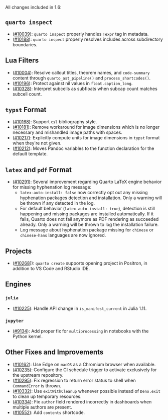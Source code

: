All changes included in 1.6:

## `quarto inspect`

- ([#10039](https://github.com/quarto-dev/quarto-cli/issues/10039)): `quarto inspect` properly handles `!expr` tag in metadata.
- ([#10188](https://github.com/quarto-dev/quarto-cli/issues/10188)): `quarto inspect` properly resolves includes across subdirectory boundaries.

## Lua Filters

- ([#10004](https://github.com/quarto-dev/quarto-cli/issues/10004)): Resolve callout titles, theorem names, and `code-summary` content through `quarto_ast_pipeline()` and `process_shortcodes()`.
- ([#10196](https://github.com/quarto-dev/quarto-cli/issues/10196)): Protect against nil values in `float.caption_long`.
- ([#10328](https://github.com/quarto-dev/quarto-cli/issues/10328)): Interpret subcells as subfloats when subcap
  count matches subcell count.

## `typst` Format

- ([#10168](https://github.com/quarto-dev/quarto-cli/issues/10168)): Support `csl` bibliography style.
- ([#10181](https://github.com/quarto-dev/quarto-cli/issues/10181)): Remove workaround for image dimensions which is no longer necessary and mishandled image paths with spaces.
- ([#10217](https://github.com/quarto-dev/quarto-cli/issues/10217)): Explicitly compute units for image dimensions in `typst` format when they're not given.
- ([#10212](https://github.com/quarto-dev/quarto-cli/issues/10212)): Moves Pandoc variables to the function declaration for the default template.

## `latex` and `pdf` Format

- ([#10291](https://github.com/quarto-dev/quarto-cli/issues/10291)): Several improvement regarding Quarto LaTeX engine behavior for missing hyphenation log message:
  - `latex-auto-install: false` now correctly opt out any missing hyphenation packages detection and installation. Only a warning will be thrown if any detected in the log.
  - For default behavior (`latex-auto-install: true`), detection is still happening and missing packages are installed automatically. If it fails, Quarto does not fail anymore as PDF rendering as succeeded already. Only a warning will be thrown to log the installation failure.
  - Log message about hyphenation package missing for `chinese` or `chinese-hans` languages are now ignored.

## Projects

- ([#10268](https://github.com/quarto-dev/quarto-cli/issues/10268)]): `quarto create` supports opening project in Positron, in addition to VS Code and RStudio IDE.

## Engines

### `julia`

- ([#10225](https://github.com/quarto-dev/quarto-cli/issues/10225)): Handle API change in `is_manifest_current` in Julia 1.11.

### `jupyter`

- ([#9134](https://github.com/quarto-dev/quarto-cli/issues/9134)): Add proper fix for `multiprocessing` in notebooks with the Python kernel.

## Other Fixes and Improvements

- ([#10162](https://github.com/quarto-dev/quarto-cli/issues/10162)): Use Edge on `macOS` as a Chromium browser when available.
- ([#10235](https://github.com/quarto-dev/quarto-cli/issues/10235)): Configure the CI schedule trigger to activate exclusively for the upstream repository.
- ([#10295](https://github.com/quarto-dev/quarto-cli/issues/10235)): Fix regression to return error status to shell when `CommandError` is thrown.
- ([#10332](https://github.com/quarto-dev/quarto-cli/issues/10332)): Use `exitWithCleanup` whenever possible instead of `Deno.exit` to clean up temporary resources.
- ([#10334](https://github.com/quarto-dev/quarto-cli/issues/10334)): Fix `author` field rendered incorrectly in dashboards when multiple authors are present.
- ([#10552](https://github.com/quarto-dev/quarto-cli/issues/10552)): Add `contents` shortcode.
